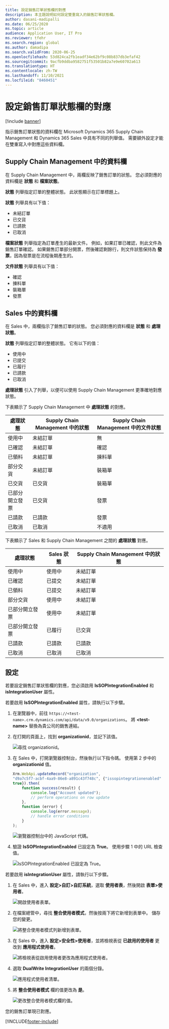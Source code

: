 ```yaml
---
title: 設定銷售訂單狀態欄的對應
description: 本主題說明如何設定雙重寫入的銷售訂單狀態欄。
author: dasani-madipalli
ms.date: 06/25/2020
ms.topic: article
audience: Application User, IT Pro
ms.reviewer: tfehr
ms.search.region: global
ms.author: damadipa
ms.search.validFrom: 2020-06-25
ms.openlocfilehash: 53d824ca2fb1eadf34e62bf9c08b837db3efaf42
ms.sourcegitcommit: 9acfb9ddba9582751f53501b82a7e9e60702a613
ms.translationtype: HT
ms.contentlocale: zh-TW
ms.lasthandoff: 11/10/2021
ms.locfileid: "8460451"
---
```

# <a name="set-up-the-mapping-for-the-sales-order-status-columns"></a>設定銷售訂單狀態欄的對應

[!include [banner](../../includes/banner.md)]

指示銷售訂單狀態的資料欄在 Microsoft Dynamics 365 Supply Chain Management 和 Dynamics 365 Sales 中具有不同的列舉值。 需要額外設定才能在雙重寫入中對應這些資料欄。

## <a name="columns-in-supply-chain-management"></a>Supply Chain Management 中的資料欄

在 Supply Chain Management 中，兩欄反映了銷售訂單的狀態。 您必須對應的資料欄是 **狀態** 和 **檔案狀態**。

**狀態** 列舉指定訂單的整體狀態。 此狀態顯示在訂單標題上。

**狀態** 列舉具有以下值：

- 未結訂單
- 已交貨
- 已請款
- 已取消

**檔案狀態** 列舉指定為訂單產生的最新文件。 例如，如果訂單已確認，則此文件為銷售訂單確認。 如果銷售訂單部分開票，然後確認剩餘行，則文件狀態保持為 **發票**，因為發票是在流程後期產生的。

**文件狀態** 列舉具有以下值：

- 確認
- 揀料單
- 裝箱單
- 發票

## <a name="columns-in-sales"></a>Sales 中的資料欄

在 Sales 中，兩欄指示了銷售訂單的狀態。 您必須對應的資料欄是 **狀態** 和 **處理狀態**。

**狀態** 列舉指定訂單的整體狀態。 它有以下的值：

- 使用中
- 已提交
- 已履行
- 已請款
- 已取消

**處理狀態** 引入了列舉，以便可以使用 Supply Chain Management 更準確地對應狀態。

下表顯示了 Supply Chain Management 中 **處理狀態** 的對應。

| 處理狀態   | Supply Chain Management 中的狀態 | Supply Chain Management 中的文件狀態 |
|---------------------|-----------------------------------|--------------------------------------------|
| 使用中              | 未結訂單                        | 無                                       |
| 已確認           | 未結訂單                        | 確認                               |
| 已領料              | 未結訂單                        | 揀料單                               |
| 部分交貨 | 未結訂單                        | 裝箱單                               |
| 已交貨           | 已交貨                         | 裝箱單                               |
| 已部分開立發票  | 已交貨                         | 發票                                    |
| 已請款            | 已請款                          | 發票                                    |
| 已取消           | 已取消                         | 不適用                             |

下表顯示了 Sales 和 Supply Chain Management 之間的 **處理狀態** 對應。

| 處理狀態   | Sales 狀態 | Supply Chain Management 中的狀態 |
|---------------------|-----------------|-----------------------------------|
| 使用中              | 使用中          | 未結訂單                        |
| 已確認           | 已提交       | 未結訂單                        |
| 已領料              | 已提交       | 未結訂單                        |
| 部分交貨 | 使用中          | 未結訂單                        |
| 已部分開立發票  | 使用中          | 未結訂單                        |
| 已部分開立發票  | 已履行       | 已交貨                         |
| 已請款            | 已請款        | 已請款                          |
| 已取消           | 已取消       | 已取消                         |

## <a name="setup"></a>設定

若要設定銷售訂單狀態欄的對應，您必須啟用 **IsSOPIntegrationEnabled** 和 **isIntegrationUser** 屬性。

若要啟用 **IsSOPIntegrationEnabled** 屬性，請執行以下步驟。

1. 在瀏覽器中，前往 `https://<test-name>.crm.dynamics.com/api/data/v9.0/organizations`。 將 **\<test-name\>** 替換為貴公司的銷售連結。
2. 在打開的頁面上，找到 **organizationid**，並記下該值。

    ![尋找 organizationid。](media/sales-map-orgid.png)

3. 在 Sales 中，打開瀏覽器控制台，然後執行以下指令碼。 使用第 2 步中的 **organizationid** 值。

    ```javascript
    Xrm.WebApi.updateRecord("organization",
    "d9a7c5f7-acbf-4aa9-86e8-a891c43f748c", {"issopintegrationenabled" :
    true}).then(
        function success(result) {
            console.log("Account updated");
            // perform operations on row update
        },
        function (error) {
            console.log(error.message);
            // handle error conditions
        }
    );
    ```

    ![瀏覽器控制台中的 JavaScript 代碼。](media/sales-map-script.png)

4. 驗證 **IsSOPIntegrationEnabled** 已設定為 **True**。 使用步驟 1 中的 URL 檢查值。

    ![IsSOPIntegrationEnabled 已設定為 True。](media/sales-map-integration-enabled.png)

若要啟用 **isIntegrationUser** 屬性，請執行以下步驟。

1. 在 Sales 中，進入 **設定\>自訂\>自訂系統**，選取 **使用者表**，然後開啟 **表單\>使用者**。

    ![開啟使用者表單。](media/sales-map-user.png)

2. 在檔案總管中，尋找 **整合使用者模式**，然後按兩下將它新增到表單中。 儲存您的變更。

    ![將整合使用者模式列新增到表單。](media/sales-map-field-explorer.png)

3. 在 Sales 中，進入 **設定\>安全性\>使用者**，並將檢視表從 **已啟用的使用者** 更改到 **應用程式使用者**。

    ![將檢視表從啟用使用者更改為應用程式使用者。](media/sales-map-enabled-users.png)

4. 選取 **DualWrite IntegrationUser** 的兩個分錄。

    ![應用程式使用者清單。](media/sales-map-user-mode.png)

5. 將 **整合使用者模式** 欄的值更改為 **是**。

    ![更改整合使用者模式欄的值。](media/sales-map-user-mode-yes.png)

您的銷售訂單現已對應。


[!INCLUDE[footer-include](../../../../includes/footer-banner.md)]